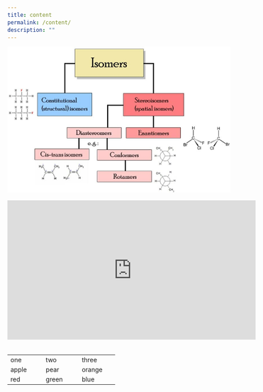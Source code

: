 ```yaml
---
title: content
permalink: /content/
description: ""
---
```

![](/images/Isomerism.jpg) 

<iframe width="560" height="315" src="https://www.youtube.com/embed/Fj_HE8Ysuyk" title="YouTube video player" frameborder="0" allow="accelerometer; autoplay; clipboard-write; encrypted-media; gyroscope; picture-in-picture" allowfullscreen></iframe>

<br>

<table>  
  <tr>  
    <td>one<td>  
    <td>two<td>  
    <td>three<td>  
  <tr>  
  <tr>  
    <td>apple <td>  
    <td>pear<td>  
    <td>orange<td>  
  <tr>  
  <tr>  
    <td>red<td>  
    <td>green<td>  
    <td>blue<td>  
  <tr>  
  <tr>
<table>